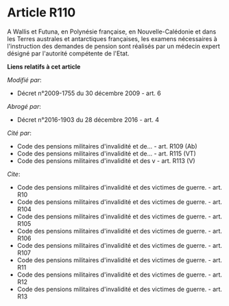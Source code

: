 # Article R110

A Wallis et Futuna, en Polynésie française, en Nouvelle-Calédonie et dans les Terres australes et antarctiques françaises,
les examens nécessaires à l'instruction des demandes de pension sont réalisés par un médecin expert désigné par l'autorité
compétente de l'Etat.

**Liens relatifs à cet article**

_Modifié par_:

  - Décret n°2009-1755 du 30 décembre 2009 - art. 6

_Abrogé par_:

  - Décret n°2016-1903 du 28 décembre 2016 - art. 4

_Cité par_:

  - Code des pensions militaires d'invalidité et de... - art. R109 (Ab)
  - Code des pensions militaires d'invalidité et de... - art. R115 (VT)
  - Code des pensions militaires d'invalidité et des v - art. R113 (V)

_Cite_:

  - Code des pensions militaires d'invalidité et des victimes de guerre. - art. R10
  - Code des pensions militaires d'invalidité et des victimes de guerre. - art. R104
  - Code des pensions militaires d'invalidité et des victimes de guerre. - art. R105
  - Code des pensions militaires d'invalidité et des victimes de guerre. - art. R106
  - Code des pensions militaires d'invalidité et des victimes de guerre. - art. R107
  - Code des pensions militaires d'invalidité et des victimes de guerre. - art. R11
  - Code des pensions militaires d'invalidité et des victimes de guerre. - art. R12
  - Code des pensions militaires d'invalidité et des victimes de guerre. - art. R13
